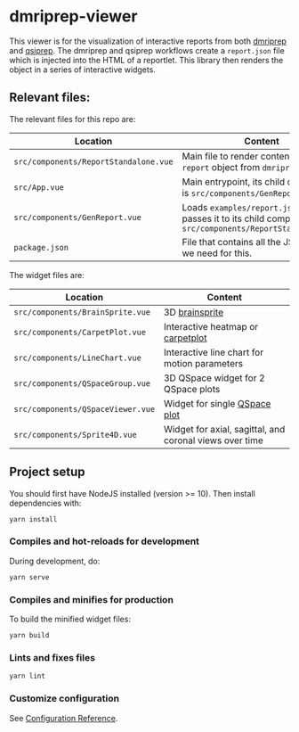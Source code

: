 # dmriprep-viewer

This viewer is for the visualization of interactive reports from both
[dmriprep](https://github.com/nipreps/dmriprep) and
[qsiprep](https://github.com/PennBBL/qsiprep). The dmriprep and qsiprep
workflows create a `report.json` file which is injected into the HTML of a
reportlet. This library then renders the object in a series of interactive
widgets.

## Relevant files:

The relevant files for this repo are:

| Location                              | Content                                                                                                  |
| ------------------------------------- | -------------------------------------------------------------------------------------------------------- |
| `src/components/ReportStandalone.vue` | Main file to render contents of the `report` object from `dmriprep`                                      |
| `src/App.vue`                         | Main entrypoint, its child component is `src/components/GenReport.vue`                                   |
| `src/components/GenReport.vue`        | Loads `examples/report.json` and passes it to its child component, `src/components/ReportStandalone.vue` |
| `package.json`                        | File that contains all the JS libraries we need for this.                                                |

The widget files are:

| Location                          | Content                                                                                                                                          |
| --------------------------------- | ------------------------------------------------------------------------------------------------------------------------------------------------ |
| `src/components/BrainSprite.vue`  | 3D [brainsprite](https://github.com/SIMEXP/brainsprite.js)                                                                                       |
| `src/components/CarpetPlot.vue`   | Interactive heatmap or [carpetplot](https://qsiprep.readthedocs.io/en/latest/preprocessing.html#confounds-and-carpet-plot-on-the-visual-reports) |
| `src/components/LineChart.vue`    | Interactive line chart for motion parameters                                                                                                     |
| `src/components/QSpaceGroup.vue`  | 3D QSpace widget for 2 QSpace plots                                                                                                              |
| `src/components/QSpaceViewer.vue` | Widget for single [QSpace plot](https://qsiprep.readthedocs.io/en/latest/preprocessing.html#visual-reports)                                      |
| `src/components/Sprite4D.vue`     | Widget for axial, sagittal, and coronal views over time                                                                                          |

## Project setup

You should first have NodeJS installed (version >= 10). Then install dependencies with:

```
yarn install
```

### Compiles and hot-reloads for development

During development, do:

```
yarn serve
```

### Compiles and minifies for production

To build the minified widget files:

```
yarn build
```

### Lints and fixes files

```
yarn lint
```

### Customize configuration

See [Configuration Reference](https://cli.vuejs.org/config/).
